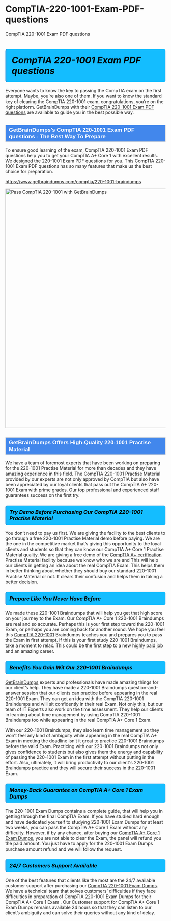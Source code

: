 # CompTIA-220-1001-Exam-PDF-questions
CompTIA 220-1001 Exam PDF questions
<h1><strong><span style="display: block; color: #000000; background: #14BDFF; border: 0.5px solid #AED6F1; border-left: 3px solid #3498DB; padding: .6em; border-radius: 6px;">                     <em>CompTIA 220-1001 <span class="exam_variation">Exam PDF questions</span> </em>                </span></strong>            </h1>                        <p>Everyone wants to know the key to passing the CompTIA exam on the first attempt. Maybe, you’re also one of them. If you want to know the standard key of             clearing the CompTIA 220-1001 exam, congratulations, you’re on the right platform. GetBrainDumps with their             <a href="https://www.getbraindumps.com/comptia/220-1001-braindumps">CompTIA 220-1001 <span class="exam_variation">Exam PDF questions</span></a> are available to guide you in the best possible way.</p>                        <h2 style="background: #4287ec; border: 1px solid #cccccc; padding: 5px 10px;">                <span style="color: #ffffff;">                    <span style="font-size: 11pt;">                        <span style="line-height: normal;">                            <span style="font-family: Calibri,sans-serif;">                                <strong>                                    <span style="font-size: 13.0pt;">GetBrainDumps's CompTIA 220-1001 <span class="exam_variation">Exam PDF questions</span> - The Best Way To Prepare</span>                                </strong>                            </span>                        </span>                    </span>                </span>            </h2>                        <p>To ensure good learning of the exam,  CompTIA 220-1001 <span class="exam_variation">Exam PDF questions</span> help you to get your CompTIA A+ Core 1 with excellent results.             We designed the 220-1001 <span class="exam_variation">Exam PDF questions</span> for you. This CompTIA 220-1001 <span class="exam_variation">Exam PDF questions</span> has so many features that make us the best choice for preparation.</p>                        <p><a href="https://www.getbraindumps.com/comptia/220-1001-braindumps">https://www.getbraindumps.com/comptia/220-1001-braindumps</a></p>                        <p><a href="https://www.getbraindumps.com/"><img src="https://www.getbraindumps.com/images/get-updated-exam-questions-with-discount-getbraindumps.jpg" class="postImage" alt="Pass CompTIA 220-1001 with GetBrainDumps" width="750"></a></p>                            <h2 style="background: #4287ec; border: 1px solid #cccccc; padding: 5px 10px;">                <span style="color: #ffffff;">                    <span style="font-size: 11pt;">                        <span style="line-height: normal;">                            <span style="font-family: Calibri,sans-serif;">                                <strong>                                    <span style="font-size: 13.0pt;">GetBrainDumps Offers High-Quality 220-1001 <span class="exam_variation2">Practise Material</span></span>                                </strong>                            </span>                        </span>                    </span>                </span>            </h2>                        <p>We have a team of foremost experts that have been working on preparing for the 220-1001 <span class="exam_variation2">Practise Material</span>  for more than decades and they have             amazing experience in this field. The CompTIA 220-1001 <span class="exam_variation2">Practise Material</span> provided by our experts are not only approved by CompTIA but also have been             appreciated by our loyal clients that pass out the CompTIA A+ 220-1001 Exam with prime grades. Our top professional and             experienced staff guarantees success on the first try.</p>                        <h3>                <strong>                    <span style="display: block; color: #000000; background: #14BDFF; border: 0.5px solid #AED6F1; border-left: 3px solid #3498DB; padding: .6em; border-radius: 6px;">                        <em>Try Demo Before Purchasing Our CompTIA 220-1001 <span class="exam_variation2">Practise Material</span></em>                    </span>                </strong>            </h3>                        <p>You don’t need to pay us first. We are giving the facility to the best clients to go through a free 220-1001 <span class="exam_variation2">Practise Material</span> demo before paying.             We are the one in the competitive market that’s giving this opportunity to the loyal clients and students so that they can know our             CompTIA A+ Core 1 <span class="exam_variation2">Practise Material</span> quality. We are giving a free demo of the <a href="https://www.getbraindumps.com/comptia/comptia-a-braindumps.html">CompTIA A+ certfication</a> <span class="exam_variation2">Practise Material</span> facility             because we know who we are and This will help our clients in getting an idea about the real CompTIA Exam. This helps them in better thinking             about whether they should buy our standard 220-1001 <span class="exam_variation2">Practise Material</span> or not. It clears their confusion and helps them in taking a better decision.</p>                        <h3>                <strong>                    <span style="display: block; color: #000000; background: #14BDFF; border: 0.5px solid #AED6F1; border-left: 3px solid #3498DB; padding: .6em; border-radius: 6px;">                        <em>Prepare Like You Never Have Before</em>                    </span>                </strong>            </h3>                        <p>We made these 220-1001 <span class="exam_variation3">Braindumps</span> that will help you get that high score on your journey to the Exam. Our CompTIA A+ Core 1 220-1001 <span class="exam_variation3">Braindumps</span>             are real and so accurate. Perhaps this is your first step toward the 220-1001 Exam, or perhaps you are coming back for another round. We hope             you feel this <a href="https://www.getbraindumps.com/comptia-braindumps.html">CompTIA 220-1001</a> <span class="exam_variation3">Braindumps</span> teaches you and prepares you to pass the Exam in first attempt. If this is your first study             220-1001 <span class="exam_variation3">Braindumps</span>, take a moment to relax. This could be the first step to a new highly paid job and an amazing career.</p>                        <h3>                <strong>                    <span style="display: block; color: #000000; background: #14BDFF; border: 0.5px solid #AED6F1; border-left: 3px solid #3498DB; padding: .6em; border-radius: 6px;">                        <em>Benefits You Gain Wit Our 220-1001 <span class="exam_variation3">Braindumps</span></em>                    </span>                </strong>            </h3>                        <p><a href="https://www.getbraindumps.com/">GetBrainDumps</a> experts and professionals have made amazing things for our client’s help. They have made a 220-1001 <span class="exam_variation3">Braindumps</span> question-and-answer session that             our clients can practice before appearing in the real 220-1001 Exam. They can get an idea with the  CompTIA 220-1001 <span class="exam_variation3">Braindumps</span> and will             sit confidently in their real Exam. Not only this, but our team of IT Experts also work on the time assessment. They help our clients in learning about             time management by using CompTIA 220-1001 <span class="exam_variation3">Braindumps</span>  too while appearing in the real CompTIA A+ Core 1 Exam. </p>                        <p>With our 220-1001 <span class="exam_variation3">Braindumps</span>, they also learn time management so they won’t feel any kind of ambiguity while appearing in the real             CompTIA A+ Exam in meeting the deadline isn’t it great to practice 220-1001 <span class="exam_variation3">Braindumps</span> before the valid Exam. Practicing with             our 220-1001 <span class="exam_variation3">Braindumps</span> not only gives confidence to students but also gives them the energy and capability of passing the 220-1001 Exam in the first             attempt without putting in the effort. Also, ultimately, it will bring productivity to our client's 220-1001 <span class="exam_variation3">Braindumps</span> practice and they will             secure their success in the 220-1001 Exam.</p>                        <h3>                <strong>                    <span style="display: block; color: #000000; background: #14BDFF; border: 0.5px solid #AED6F1; border-left: 3px solid #3498DB; padding: .6em; border-radius: 6px;">                        <em>Money-Back Guarantee on CompTIA A+ Core 1 <span class="exam_variation4">Exam Dumps</span></em>                    </span>                </strong>            </h3>                        <p>The 220-1001 <span class="exam_variation4">Exam Dumps</span> contains a complete guide, that will help you in getting through the final CompTIA Exam. If you have studied hard enough and have             dedicated yourself to studying 220-1001 <span class="exam_variation4">Exam Dumps</span> for at least two weeks, you can pass the CompTIA A+ Core 1 Exam without any difficulty. However,             if by any chance, after buying our <a href="https://www.getbraindumps.com/comptia/220-1001-braindumps">CompTIA A+ Core 1 <span class="exam_variation4">Exam Dumps</span></a>, you are not able to clear the Exam, the panel will refund you the paid amount.             You just have to apply for the 220-1001 <span class="exam_variation4">Exam Dumps</span> purchase amount refund and we will follow the request.</p>                        <h3>                <strong>                    <span style="display: block; color: #000000; background: #14BDFF; border: 0.5px solid #AED6F1; border-left: 3px solid #3498DB; padding: .6em; border-radius: 6px;">                        <em>24/7 Customers Support Available</em>                    </span>                </strong>            </h3>                        <p>One of the best features that clients like the most are the 24/7 available customer support after purchasing our <a href="https://www.getbraindumps.com/comptia/220-1001-braindumps">CompTIA 220-1001 <span class="exam_variation4">Exam Dumps</span></a>.             We have a technical team that solves customers’ difficulties if they face difficulties in preparation of CompTIA 220-1001 <span class="exam_variation4">Exam Dumps</span> for             their CompTIA A+ Core 1 Exam . Our Customer support for CompTIA A+ Core 1 <span class="exam_variation4">Exam Dumps</span> remains available 24 hours so that they can listen to our             client’s ambiguity and can solve their queries without any kind of delay.</p>                    
